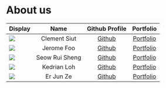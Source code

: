 # About us

| Display                                                                      |      Name      |               Github Profile                |              Portfolio              |
|------------------------------------------------------------------------------|:--------------:|:-------------------------------------------:|:-----------------------------------:|
| ![](https://upload.wikimedia.org/wikipedia/en/b/b1/Portrait_placeholder.png) |  Clement Siut  |   [Github](https://github.com/clement559)   |   [Portfolio](team/clement559.md)   |
| ![](https://upload.wikimedia.org/wikipedia/en/b/b1/Portrait_placeholder.png) |   Jerome Foo   | [Github](https://github.com/jeromeongithub) | [Portfolio](team/jeromeongithub.md) |
| ![](https://upload.wikimedia.org/wikipedia/en/b/b1/Portrait_placeholder.png) | Seow Rui Sheng |  [Github](https://github.com/RuiShengGit)   |  [Portfolio](team/ruishenggit.md)   |
| ![](https://upload.wikimedia.org/wikipedia/en/b/b1/Portrait_placeholder.png) |  Kedrian Loh   |   [Github](https://github.com/KedrianLoh)   |   [Portfolio](team/kedrianloh.md)   |
| ![](https://upload.wikimedia.org/wikipedia/en/b/b1/Portrait_placeholder.png) |   Er Jun Ze    |    [Github](https://github.com/ERJUNZE)     |    [Portfolio](team/erjunze.md)     |
